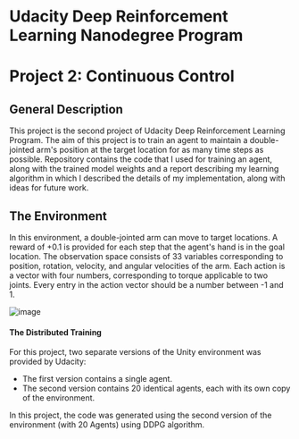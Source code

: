 <h1>Udacity Deep Reinforcement Learning Nanodegree Program</h1>
<h1>Project 2: Continuous Control</h1>

<h2>General Description</h2>
This project is the second project of Udacity Deep Reinforcement Learning Program. The aim of this project is to train an agent to maintain a double-jointed arm's position at the target location for as many time steps as possible. Repository contains the code that I used for training an agent, along with the trained model weights and a report describing my learning algorithm in which I described the details of my implementation, along with ideas for future work.

<h2>The Environment</h2>
In this environment, a double-jointed arm can move to target locations. A reward of +0.1 is provided for each step that the agent's hand is in the goal location. The observation space consists of 33 variables corresponding to position, rotation, velocity, and angular velocities of the arm. Each action is a vector with four numbers, corresponding to torque applicable to two joints. Every entry in the action vector should be a number between -1 and 1.

![image](https://user-images.githubusercontent.com/51778059/153588788-a2db6eda-d5cd-4714-b91a-d54092368e79.png)

<h4>The Distributed Training</h4>

For this project, two separate versions of the Unity environment was provided by Udacity:

- The first version contains a single agent.
- The second version contains 20 identical agents, each with its own copy of the environment.

In this project, the code was generated using the second version of the environment (with 20 Agents) using DDPG algorithm.

